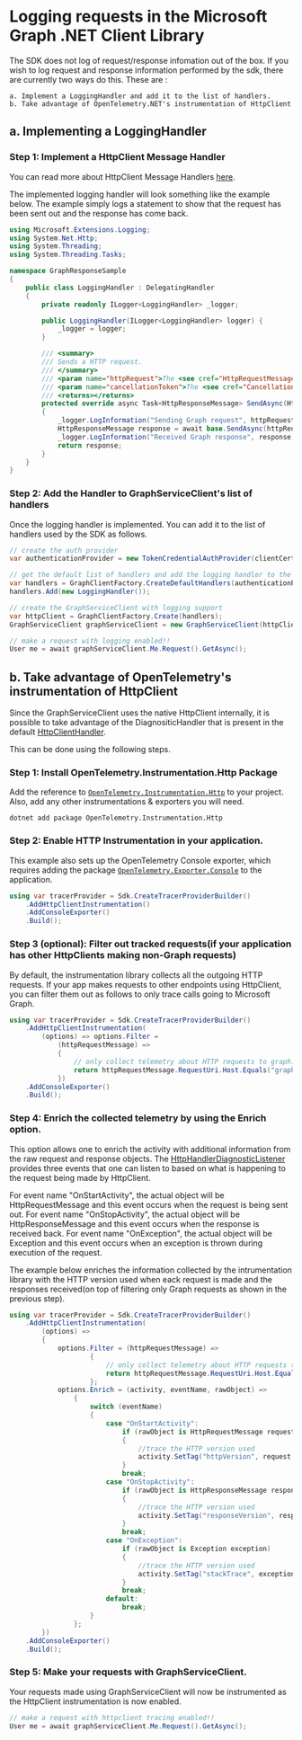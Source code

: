 # Logging requests in the Microsoft Graph .NET Client Library

The SDK does not log of request/response infomation out of the box. If you wish to log request and response information performed by the sdk, there are currently two ways do this. These are :

    a. Implement a LoggingHandler and add it to the list of handlers.
    b. Take advantage of OpenTelemetry.NET's instrumentation of HttpClient

## a. Implementing a LoggingHandler

### Step 1: Implement a HttpClient Message Handler

You can read more about HttpClient Message Handlers [here](https://docs.microsoft.com/en-us/aspnet/web-api/overview/advanced/httpclient-message-handlers).

The implemented logging handler will look something like the example below. The example simply logs a statement to show that the request has been sent out and the response has come back.

```cs
using Microsoft.Extensions.Logging;
using System.Net.Http;
using System.Threading;
using System.Threading.Tasks;

namespace GraphResponseSample
{
    public class LoggingHandler : DelegatingHandler
    {
        private readonly ILogger<LoggingHandler> _logger;

        public LoggingHandler(ILogger<LoggingHandler> logger) {
            _logger = logger;
        }

        /// <summary>
        /// Sends a HTTP request.
        /// </summary>
        /// <param name="httpRequest">The <see cref="HttpRequestMessage"/> to be sent.</param>
        /// <param name="cancellationToken">The <see cref="CancellationToken"/> for the request.</param>
        /// <returns></returns>
        protected override async Task<HttpResponseMessage> SendAsync(HttpRequestMessage httpRequest, CancellationToken cancellationToken)
        {
            _logger.LogInformation("Sending Graph request", httpRequest);// log the request before it goes out.
            HttpResponseMessage response = await base.SendAsync(httpRequest, cancellationToken);
            _logger.LogInformation("Received Graph response", response);// log the response as it comes back.
            return response;
        }
    }
}
```

### Step 2: Add the Handler to GraphServiceClient's list of handlers

Once the logging handler is implemented. You can add it to the list of handlers used by the SDK as follows.

```cs
// create the auth provider
var authenticationProvider = new TokenCredentialAuthProvider(clientCertificateCredential,scopes);

// get the default list of handlers and add the logging handler to the list
var handlers = GraphClientFactory.CreateDefaultHandlers(authenticationProvider);
handlers.Add(new LoggingHandler());

// create the GraphServiceClient with logging support
var httpClient = GraphClientFactory.Create(handlers);
GraphServiceClient graphServiceClient = new GraphServiceClient(httpClient);

// make a request with logging enabled!!
User me = await graphServiceClient.Me.Request().GetAsync();
```

## b. Take advantage of OpenTelemetry's instrumentation of HttpClient

Since the GraphServiceClient uses the native HttpClient internally, it is possible to take advantage of the DiagnositicHandler that is present in the default [HttpClientHandler](https://github.com/dotnet/runtime/blob/766fec7d6a9c4fad3d1f44bfe9ec2733c6689ac8/src/libraries/System.Net.Http/src/System/Net/Http/HttpClientHandler.cs#L33).

This can be done using the following steps.

### Step 1: Install OpenTelemetry.Instrumentation.Http Package

Add the reference to [`OpenTelemetry.Instrumentation.Http`](https://www.nuget.org/packages/OpenTelemetry.Instrumentation.Http) to your project. Also, add any other instrumentations & exporters you will need.

```shell
dotnet add package OpenTelemetry.Instrumentation.Http
```

### Step 2: Enable HTTP Instrumentation in your application.

This example also sets up the OpenTelemetry Console exporter, which requires adding the package
[`OpenTelemetry.Exporter.Console`](https://github.com/open-telemetry/opentelemetry-dotnet/blob/main/src/OpenTelemetry.Exporter.Console/README.md)
to the application.

```cs
using var tracerProvider = Sdk.CreateTracerProviderBuilder()
    .AddHttpClientInstrumentation()
    .AddConsoleExporter()
    .Build();
```

### Step 3 (optional): Filter out tracked requests(if your application has other HttpClients making non-Graph requests)

By default, the instrumentation library collects all the outgoing HTTP requests. If your app makes requests to other endpoints using HttpClient, you can filter them out as follows to only trace calls going to Microsoft Graph.

```cs
using var tracerProvider = Sdk.CreateTracerProviderBuilder()
    .AddHttpClientInstrumentation(
        (options) => options.Filter =
            (httpRequestMessage) =>
            {
                // only collect telemetry about HTTP requests to graph.microsoft.com
                return httpRequestMessage.RequestUri.Host.Equals("graph.microsoft.com");
            })
    .AddConsoleExporter()
    .Build();
```

### Step 4: Enrich the collected telemetry by using the Enrich option.

This option allows one to enrich the activity with additional information from the raw request and response objects. 
The [HttpHandlerDiagnosticListener](https://github.com/open-telemetry/opentelemetry-dotnet/blob/main/src/OpenTelemetry.Instrumentation.Http/Implementation/HttpHandlerDiagnosticListener.cs) provides three events that one can listen to based on what is happening to the request being made by HttpClient.

For event name "OnStartActivity", the actual object will be HttpRequestMessage and this event occurs when the request is being sent out.
For event name "OnStopActivity", the actual object will be HttpResponseMessage and this event occurs when the response is received back.
For event name "OnException", the actual object will be Exception and this event occurs when an exception is thrown during execution of the request.

The example below enriches the information collected by the intrumentation library with the HTTP version used when eack request is made and the responses received(on top of filtering only Graph requests as shown in the previous step).

```cs
using var tracerProvider = Sdk.CreateTracerProviderBuilder()
    .AddHttpClientInstrumentation(
        (options) =>
        {
            options.Filter = (httpRequestMessage) =>
                    {
                        // only collect telemetry about HTTP requests to graph.microsoft.com
                        return httpRequestMessage.RequestUri.Host.Equals("graph.microsoft.com");
                    };
            options.Enrich = (activity, eventName, rawObject) =>
                {
                    switch (eventName)
                    {
                        case "OnStartActivity":
                            if (rawObject is HttpRequestMessage request)
                            {
                                //trace the HTTP version used
                                activity.SetTag("httpVersion", request.Version);
                            }
                            break;
                        case "OnStopActivity":
                            if (rawObject is HttpResponseMessage response)
                            {
                                //trace the HTTP version used
                                activity.SetTag("responseVersion", response.Version);
                            }
                            break;
                        case "OnException":
                            if (rawObject is Exception exception)
                            {
                                //trace the HTTP version used
                                activity.SetTag("stackTrace", exception.StackTrace);
                            }
                            break;
                        default:
                            break;
                    }
                };
        })
    .AddConsoleExporter()
    .Build();
```

### Step 5: Make your requests with GraphServiceClient.

Your requests made using GraphServiceClient will now be instrumented as the HttpClient instrumentation is now enabled.

```cs
// make a request with httpclient tracing enabled!!
User me = await graphServiceClient.Me.Request().GetAsync();
```
